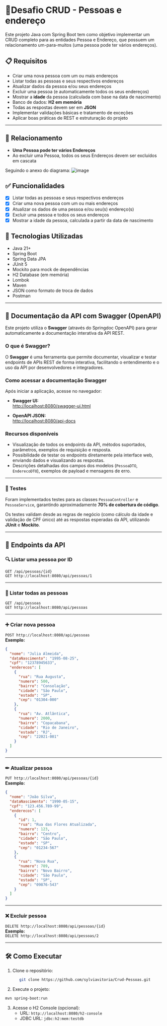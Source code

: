 # 🧪Desafio CRUD - Pessoas e endereço

 Este projeto Java com Spring Boot tem como objetivo implementar um CRUD completo para as entidades Pessoa e Endereço, que possuem um relacionamento um-para-muitos (uma pessoa pode ter vários endereços).

## 📋 Requisitos

- Criar uma nova pessoa com um ou mais endereços
- Listar todas as pessoas e seus respectivos endereços
- Atualizar dados da pessoa e/ou seus endereços
- Excluir uma pessoa (e automaticamente todos os seus endereços)
- Mostrar a **idade** da pessoa (calculada com base na data de nascimento)
- Banco de dados: **H2 em memória**
- Todas as respostas devem ser em **JSON**
- Implementar validações básicas e tratamento de exceções
- Aplicar boas práticas de REST e estruturação do projeto

---

## 🔁 Relacionamento

- **Uma Pessoa pode ter vários Endereços**
- Ao excluir uma Pessoa, todos os seus Endereços devem ser excluídos em cascata

Seguindo o anexo do diagrama:
![image](https://github.com/user-attachments/assets/fee564bb-f005-481c-8590-a499f52686d7)


## ✅ Funcionalidades

- [x] Listar todas as pessoas e seus respectivos endereços
- [x] Criar uma nova pessoa com um ou mais endereços
- [x] Atualizar os dados de uma pessoa e/ou seu(s) endereço(s)
- [x] Excluir uma pessoa e todos os seus endereços
- [x] Mostrar a idade da pessoa, calculada a partir da data de nascimento

## 🚀 Tecnologias Utilizadas

- Java 21+
- Spring Boot
- Spring Data JPA
- JUnit 5
- Mockito para mock de dependências
- H2 Database (em memória)
- Lombok
- Maven
- JSON como formato de troca de dados
- Postman

---
## 📖 Documentação da API com Swagger (OpenAPI)

Este projeto utiliza o **Swagger** (através do Springdoc OpenAPI) para gerar automaticamente a documentação interativa da API REST.

### O que é Swagger?

O **Swagger** é uma ferramenta que permite documentar, visualizar e testar endpoints de APIs REST de forma interativa, facilitando o entendimento e o uso da API por desenvolvedores e integradores.

### Como acessar a documentação Swagger

Após iniciar a aplicação, acesse no navegador:

- **Swagger UI:**  
  [http://localhost:8080/swagger-ui.html](http://localhost:8080/swagger-ui.html)

- **OpenAPI JSON:**  
  [http://localhost:8080/api-docs](http://localhost:8080/api-docs)

### Recursos disponíveis

- Visualização de todos os endpoints da API, métodos suportados, parâmetros, exemplos de requisição e resposta.
- Possibilidade de testar os endpoints diretamente pela interface web, enviando dados e visualizando as respostas.
- Descrições detalhadas dos campos dos modelos (`PessoaDTO`, `EnderecoDTO`), exemplos de payload e mensagens de erro.


---
### 🧪 Testes

Foram implementados testes para as classes `PessoaController` e `PessoaService`, garantindo aproximadamente **70% de cobertura de código**. 

Os testes validam desde as regras de negócio (como cálculo da idade e validação de CPF único) até as respostas esperadas da API, utilizando **JUnit** e **Mockito**.

---

## 🔗 Endpoints da API

### 🔍 Listar uma pessoa por ID
`GET /api/pessoas/{id}`  
`GET http://localhost:8080/api/pessoas/1`

---

### 📄 Listar todas as pessoas
`GET /api/pessoas`  
`GET http://localhost:8080/api/pessoas`

---

### ➕ Criar nova pessoa
`POST http://localhost:8080/api/pessoas`  
**Exemplo:**  
```json
{
  "nome": "Julia Almeida",
  "dataNascimento": "1995-08-25",
  "cpf": "12378945633",
  "enderecos": [
    {
      "rua": "Rua Augusta",
      "numero": 500,
      "bairro": "Consolação",
      "cidade": "São Paulo",
      "estado": "SP",
      "cep": "01304-000"
    },
    {
      "rua": "Av. Atlântica",
      "numero": 2000,
      "bairro": "Copacabana",
      "cidade": "Rio de Janeiro",
      "estado": "RJ",
      "cep": "22021-001"
    }
  ]
}
```

---

### ✏ Atualizar pessoa
`PUT http://localhost:8080/api/pessoas/{id}`  
**Exemplo:**  
```json
{
  "nome": "João Silva",
  "dataNascimento": "1990-05-15",
  "cpf": "123.456.789-99",
  "enderecos": [
    {
      "id": 1,
      "rua": "Rua das Flores Atualizada",
      "numero": 123,
      "bairro": "Centro",
      "cidade": "São Paulo",
      "estado": "SP",
      "cep": "01234-567"
    },
    {
      "rua": "Nova Rua",
      "numero": 789,
      "bairro": "Novo Bairro",
      "cidade": "São Paulo",
      "estado": "SP",
      "cep": "09876-543"
    }
  ]
}
```

---

### ❌ Excluir pessoa
`DELETE http://localhost:8080/api/pessoas/{id}`  
**Exemplo:**  
`DELETE http://localhost:8080/api/pessoas/2`

---

## 🛠 Como Executar

1. Clone o repositório:
   ```bash
      git clone https://github.com/sylviavitoria/Crud-Pessoas.git
   
 2. Execute o projeto:
   ```bash
   mvn spring-boot:run
   ```

3. Acesse o H2 Console (opcional):
   - URL: `http://localhost:8080/h2-console`
   - JDBC URL: `jdbc:h2:mem:testdb`
